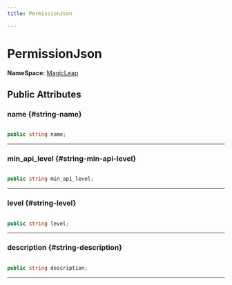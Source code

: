 ```yaml
---
title: PermissionJson

---
```


# PermissionJson



**NameSpace:** 
[MagicLeap](/unity-api/api/UnityEditor.XR.MagicLeap/UnityEditor.XR.MagicLeap.md) 








## Public Attributes

### name {#string-name}

```csharp

public string name;

```






-----------

### min_api_level {#string-min-api-level}

```csharp

public string min_api_level;

```






-----------

### level {#string-level}

```csharp

public string level;

```






-----------

### description {#string-description}

```csharp

public string description;

```






-----------

